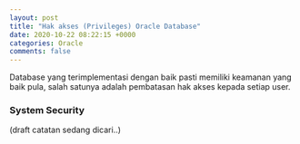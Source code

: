 ```yaml
---
layout: post
title: "Hak akses (Privileges) Oracle Database"
date: 2020-10-22 08:22:15 +0000
categories: Oracle
comments: false
---
```

Database yang terimplementasi dengan baik pasti memiliki keamanan yang baik pula, salah satunya adalah pembatasan hak akses kepada setiap user.
### System Security


(draft catatan sedang dicari..)
